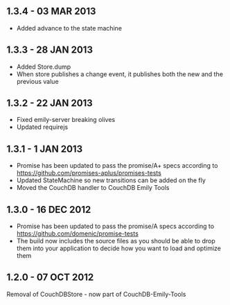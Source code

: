 1.3.4 - 03 MAR 2013
-------------------

* Added advance to the state machine

1.3.3 - 28 JAN 2013
-------------------

* Added Store.dump
* When store publishes a change event, it publishes both the new and the previous value

1.3.2 - 22 JAN 2013
-------------------

* Fixed emily-server breaking olives
* Updated requirejs

1.3.1 - 1 JAN 2013
-------------------

* Promise has been updated to pass the promise/A+ specs according to
https://github.com/promises-aplus/promises-tests
* Updated StateMachine so new transitions can be added on the fly
* Moved the CouchDB handler to CouchDB Emily Tools

1.3.0 - 16 DEC 2012
-------------------

 * Promise has been updated to pass the promise/A specs according to https://github.com/domenic/promise-tests
 * The build now includes the source files as you should be able to drop them into your application
   to decide how you want to load and optimize them

1.2.0 - 07 OCT 2012
-------------------

Removal of CouchDBStore - now part of CouchDB-Emily-Tools

